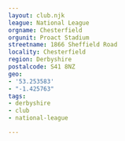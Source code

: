 ```yaml
---
layout: club.njk
league: National League
orgname: Chesterfield
orgunit: Proact Stadium
streetname: 1866 Sheffield Road
locality: Chesterfield
region: Derbyshire
postalcode: S41 8NZ
geo:
- '53.253583'
- "-1.425763"
tags:
- derbyshire
- club
- national-league

---
```

